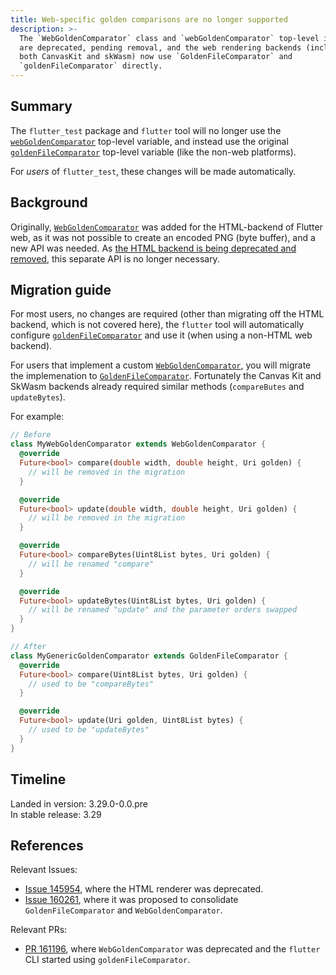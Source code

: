 ```yaml
---
title: Web-specific golden comparisons are no longer supported
description: >-
  The `WebGoldenComparator` class and `webGoldenComparator` top-level instance
  are deprecated, pending removal, and the web rendering backends (including
  both CanvasKit and skWasm) now use `GoldenFileComparator` and
  `goldenFileComparator` directly.
---
```


## Summary

The `flutter_test` package and `flutter` tool will no longer use the
[`webGoldenComparator`][] top-level variable, and instead use the original
[`goldenFileComparator`][] top-level variable (like the non-web platforms).

For _users_ of `flutter_test`, these changes will be made automatically.

## Background

Originally, [`WebGoldenComparator`][class-WebGoldenComparator] was added for
the HTML-backend of Flutter web, as it was not possible to create an encoded
PNG (byte buffer), and a new API was needed. As [the HTML backend is being
deprecated and removed][Issue 145954], this separate API is no longer necessary.

## Migration guide

For most users, no changes are required (other than migrating off the HTML
backend, which is not covered here), the `flutter` tool will automatically
configure [`goldenFileComparator`][] and use it (when using a non-HTML web
backend).

For users that implement a custom [`WebGoldenComparator`][], you will
migrate the implemenation to [`GoldenFileComparator`][]. Fortunately the
Canvas Kit and SkWasm backends already required similar methods (`compareButes`
and `updateBytes`).

For example:

```dart
// Before
class MyWebGoldenComparator extends WebGoldenComparator {
  @override
  Future<bool> compare(double width, double height, Uri golden) {
    // will be removed in the migration
  }

  @override
  Future<bool> update(double width, double height, Uri golden) {
    // will be removed in the migration
  }

  @override
  Future<bool> compareBytes(Uint8List bytes, Uri golden) {
    // will be renamed "compare"
  }

  @override
  Future<bool> updateBytes(Uint8List bytes, Uri golden) {
    // will be renamed "update" and the parameter orders swapped
  }
}

// After
class MyGenericGoldenComparator extends GoldenFileComparator {
  @override
  Future<bool> compare(Uint8List bytes, Uri golden) {
    // used to be "compareBytes"
  }

  @override
  Future<bool> update(Uri golden, Uint8List bytes) {
    // used to be "updateBytes"
  }
}
```

## Timeline

Landed in version: 3.29.0-0.0.pre<br>
In stable release: 3.29

## References

Relevant Issues:

- [Issue 145954][], where the HTML renderer was deprecated.
- [Issue 160261][], where it was proposed to consolidate `GoldenFileComparator` and `WebGoldenComparator`.

Relevant PRs:

- [PR 161196][], where `WebGoldenComparator` was deprecated and the `flutter` CLI started using `goldenFileComparator`.

[Issue 145954]: {{site.github}}/flutter/flutter/issues/145954
[Issue 160261]: {{site.github}}/flutter/flutter/issues/160261
[PR 161196]: https://github.com/flutter/flutter/pull/161196
[class-WebGoldenComparator]: {{site.api}}/flutter/flutter_test/WebGoldenComparator-class.html
[`webGoldenComparator`]: {{site.api}}/flutter/flutter_test/webGoldenComparator.html
[`goldenFileComparator`]: {{site.api}}/flutter/flutter_test/goldenFileComparator.html
